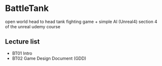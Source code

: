 # BattleTank
open world head to head tank fighting game + simple AI (Unreal4)
section 4 of the unreal udemy course



## Lecture list
* BT01 Intro
* BT02 Game Design Document (GDD)
